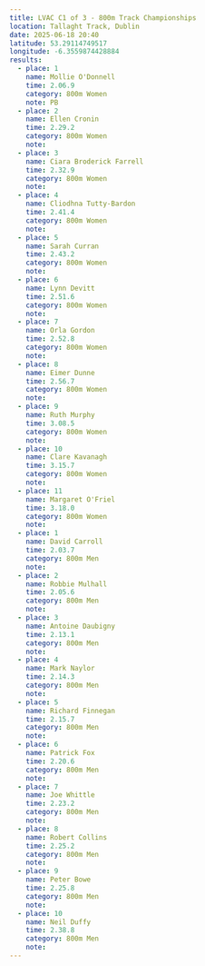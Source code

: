 ```yaml
---
title: LVAC C1 of 3 - 800m Track Championships
location: Tallaght Track, Dublin
date: 2025-06-18 20:40
latitude: 53.29114749517
longitude: -6.3559874428884
results:
  - place: 1
    name: Mollie O'Donnell
    time: 2.06.9
    category: 800m Women
    note: PB
  - place: 2
    name: Ellen Cronin
    time: 2.29.2
    category: 800m Women
    note: 
  - place: 3
    name: Ciara Broderick Farrell
    time: 2.32.9
    category: 800m Women
    note: 
  - place: 4
    name: Cliodhna Tutty-Bardon
    time: 2.41.4
    category: 800m Women
    note: 
  - place: 5
    name: Sarah Curran
    time: 2.43.2
    category: 800m Women
    note: 
  - place: 6
    name: Lynn Devitt
    time: 2.51.6
    category: 800m Women
    note: 
  - place: 7
    name: Orla Gordon
    time: 2.52.8
    category: 800m Women
    note: 
  - place: 8
    name: Eimer Dunne
    time: 2.56.7
    category: 800m Women
    note: 
  - place: 9
    name: Ruth Murphy
    time: 3.08.5
    category: 800m Women
    note: 
  - place: 10
    name: Clare Kavanagh
    time: 3.15.7
    category: 800m Women
    note: 
  - place: 11
    name: Margaret O'Friel
    time: 3.18.0
    category: 800m Women
    note: 
  - place: 1
    name: David Carroll
    time: 2.03.7
    category: 800m Men
    note: 
  - place: 2
    name: Robbie Mulhall
    time: 2.05.6	
    category: 800m Men
    note: 
  - place: 3
    name: Antoine Daubigny
    time: 2.13.1
    category: 800m Men
    note: 
  - place: 4
    name: Mark Naylor
    time: 2.14.3
    category: 800m Men
    note: 
  - place: 5
    name: Richard Finnegan
    time: 2.15.7
    category: 800m Men
    note: 
  - place: 6
    name: Patrick Fox
    time: 2.20.6
    category: 800m Men
    note: 
  - place: 7
    name: Joe Whittle
    time: 2.23.2
    category: 800m Men
    note: 
  - place: 8
    name: Robert Collins
    time: 2.25.2
    category: 800m Men
    note: 
  - place: 9
    name: Peter Bowe
    time: 2.25.8
    category: 800m Men
    note: 
  - place: 10
    name: Neil Duffy
    time: 2.38.8
    category: 800m Men
    note: 
---
```

